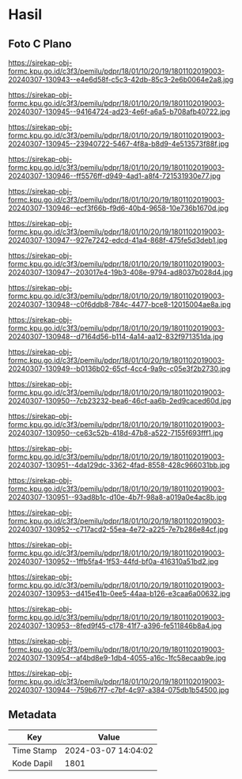 # Hasil

## Foto C Plano

https://sirekap-obj-formc.kpu.go.id/c3f3/pemilu/pdpr/18/01/10/20/19/1801102019003-20240307-130943--e4e6d58f-c5c3-42db-85c3-2e6b0064e2a8.jpg

https://sirekap-obj-formc.kpu.go.id/c3f3/pemilu/pdpr/18/01/10/20/19/1801102019003-20240307-130945--94164724-ad23-4e6f-a6a5-b708afb40722.jpg

https://sirekap-obj-formc.kpu.go.id/c3f3/pemilu/pdpr/18/01/10/20/19/1801102019003-20240307-130945--23940722-5467-4f8a-b8d9-4e513573f88f.jpg

https://sirekap-obj-formc.kpu.go.id/c3f3/pemilu/pdpr/18/01/10/20/19/1801102019003-20240307-130946--ff5576ff-d949-4ad1-a8f4-721531930e77.jpg

https://sirekap-obj-formc.kpu.go.id/c3f3/pemilu/pdpr/18/01/10/20/19/1801102019003-20240307-130946--ecf3f66b-f9d6-40b4-9658-10e736b1670d.jpg

https://sirekap-obj-formc.kpu.go.id/c3f3/pemilu/pdpr/18/01/10/20/19/1801102019003-20240307-130947--927e7242-edcd-41a4-868f-475fe5d3deb1.jpg

https://sirekap-obj-formc.kpu.go.id/c3f3/pemilu/pdpr/18/01/10/20/19/1801102019003-20240307-130947--203017e4-19b3-408e-9794-ad8037b028d4.jpg

https://sirekap-obj-formc.kpu.go.id/c3f3/pemilu/pdpr/18/01/10/20/19/1801102019003-20240307-130948--c0f6ddb8-784c-4477-bce8-12015004ae8a.jpg

https://sirekap-obj-formc.kpu.go.id/c3f3/pemilu/pdpr/18/01/10/20/19/1801102019003-20240307-130948--d7164d56-b114-4a14-aa12-832f971351da.jpg

https://sirekap-obj-formc.kpu.go.id/c3f3/pemilu/pdpr/18/01/10/20/19/1801102019003-20240307-130949--b0136b02-65cf-4cc4-9a9c-c05e3f2b2730.jpg

https://sirekap-obj-formc.kpu.go.id/c3f3/pemilu/pdpr/18/01/10/20/19/1801102019003-20240307-130950--7cb23232-bea6-46cf-aa6b-2ed9caced60d.jpg

https://sirekap-obj-formc.kpu.go.id/c3f3/pemilu/pdpr/18/01/10/20/19/1801102019003-20240307-130950--ce63c52b-418d-47b8-a522-7155f693fff1.jpg

https://sirekap-obj-formc.kpu.go.id/c3f3/pemilu/pdpr/18/01/10/20/19/1801102019003-20240307-130951--4da129dc-3362-4fad-8558-428c966031bb.jpg

https://sirekap-obj-formc.kpu.go.id/c3f3/pemilu/pdpr/18/01/10/20/19/1801102019003-20240307-130951--93ad8b1c-d10e-4b7f-98a8-a019a0e4ac8b.jpg

https://sirekap-obj-formc.kpu.go.id/c3f3/pemilu/pdpr/18/01/10/20/19/1801102019003-20240307-130952--c717acd2-55ea-4e72-a225-7e7b286e84cf.jpg

https://sirekap-obj-formc.kpu.go.id/c3f3/pemilu/pdpr/18/01/10/20/19/1801102019003-20240307-130952--1ffb5fa4-1f53-44fd-bf0a-416310a51bd2.jpg

https://sirekap-obj-formc.kpu.go.id/c3f3/pemilu/pdpr/18/01/10/20/19/1801102019003-20240307-130953--d415e41b-0ee5-44aa-b126-e3caa6a00632.jpg

https://sirekap-obj-formc.kpu.go.id/c3f3/pemilu/pdpr/18/01/10/20/19/1801102019003-20240307-130953--8fed9f45-c178-41f7-a396-fe511846b8a4.jpg

https://sirekap-obj-formc.kpu.go.id/c3f3/pemilu/pdpr/18/01/10/20/19/1801102019003-20240307-130954--af4bd8e9-1db4-4055-a16c-1fc58ecaab9e.jpg

https://sirekap-obj-formc.kpu.go.id/c3f3/pemilu/pdpr/18/01/10/20/19/1801102019003-20240307-130944--759b67f7-c7bf-4c97-a384-075db1b54500.jpg


## Metadata

| Key        | Value               |
| ---------- | ------------------- |
| Time Stamp | 2024-03-07 14:04:02 |
| Kode Dapil | 1801                |



